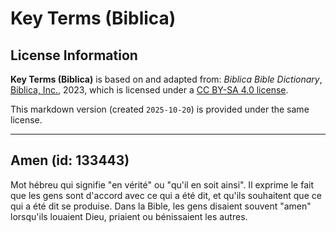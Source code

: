 # Key Terms (Biblica)

## License Information

**Key Terms (Biblica)** is based on and adapted from: _Biblica Bible Dictionary_, [Biblica, Inc.](https://www.biblica.com/), 2023, which is licensed under a [CC BY-SA 4.0 license](https://creativecommons.org/licenses/by-sa/4.0/legalcode.en).

This markdown version (created `2025-10-20`) is provided under the same license.



--------------------------------

## Amen (id: 133443)

Mot hébreu qui signifie "en vérité" ou "qu'il en soit ainsi". Il exprime le fait que les gens sont d'accord avec ce qui a été dit, et qu'ils souhaitent que ce qui a été dit se produise. Dans la Bible, les gens disaient souvent "amen" lorsqu'ils louaient Dieu, priaient ou bénissaient les autres.


